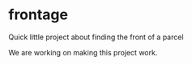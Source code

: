 # frontage

Quick little project about finding the front of a parcel

We are working on making this project work.
